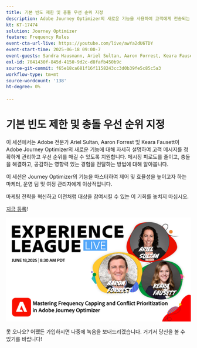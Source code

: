 ```yaml
---
title: 기본 빈도 제한 및 충돌 우선 순위 지정
description: Adobe Journey Optimizer의 새로운 기능을 사용하여 고객에게 전송되는 가장 중요한 메시지를 관리하고 우선 순위를 매기는 방법에 대해 알아봅니다.
kt: KT-17474
solution: Journey Optimizer
feature: Frequency Rules
event-cta-url-live: https://youtube.com/live/awYa2dU6TDY
event-start-time: 2025-06-18 09:00-7
event-guests: Sandra Hausmann, Ariel Sultan, Aaron Forrest, Keara Fausett
exl-id: 7041430f-845d-4150-9d2c-d8fafb450b9c
source-git-commit: f65e18ca681f16f1158243cc3d0b39fe5c85c5a3
workflow-type: tm+mt
source-wordcount: '138'
ht-degree: 0%

---
```


# 기본 빈도 제한 및 충돌 우선 순위 지정

이 세션에서는 Adobe 전문가 Ariel Sultan, Aaron Forrest 및 Keara Fausett이 Adobe Journey Optimizer의 새로운 기능에 대해 자세히 설명하여 고객 메시지를 정확하게 관리하고 우선 순위를 매길 수 있도록 지원합니다. 메시징 피로도를 줄이고, 충돌을 해결하고, 공감하는 영향력 있는 경험을 전달하는 방법에 대해 알아봅니다.

이 세션은 Journey Optimizer의 기능을 마스터하여 제어 및 효율성을 높이고자 하는 마케터, 운영 팀 및 여정 관리자에게 이상적입니다.

마케팅 전략을 혁신하고 이전처럼 대상을 참여시킬 수 있는 이 기회를 놓치지 마십시오.

[지금 등록](https://engage.adobe.com/ExpLeagueLive-250618.html?trackingid=MH16S65T&amp;mv=email)!

![웹 배너](/help/experience-league-live/episodes/assets/exl-live-web-banner-20250618.png)

못 오나요? 어쨌든 가입하시면 나중에 녹음을 보내드리겠습니다. 거기서 당신을 볼 수 있기를 바랍니다!
